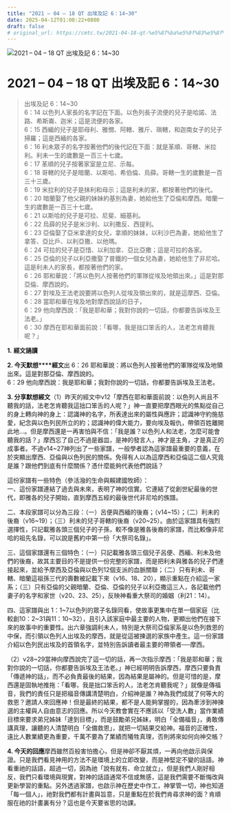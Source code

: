 ```yaml
---
title: "2021 – 04 – 18 QT 出埃及記 6：14~30"
date: 2025-04-12T01:08:22+0800
draft: false
# original_url: https://cmtc.tw/2021-04-18-qt-%e5%87%ba%e5%9f%83%e5%8f%8a%e8%a8%98-6%ef%bc%9a1430
---
```


![2021 – 04 – 18 QT 出埃及記 6：14~30](/images/qt.jpg   "2021 – 04 – 18 QT 出埃及記 6：14~30")

# 2021 – 04 – 18 QT 出埃及記 6：14~30

> 出埃及記 6：14~30  
> 6：14 以色列人家長的名字記在下面。以色列長子流便的兒子是哈諾、法路、希斯崙、迦米；這是流便的各家。  
> 6：15 西緬的兒子是耶母利、雅憫、阿轄、雅斤、瑣轄，和迦南女子的兒子掃羅；這是西緬的各家。  
> 6：16 利未眾子的名字按著他們的後代記在下面：就是革順、哥轄、米拉利。利未一生的歲數是一百三十七歲。  
> 6：17 革順的兒子按著家室是立尼、示每。  
> 6：18 哥轄的兒子是暗蘭、以斯哈、希伯倫、烏薛。哥轄一生的歲數是一百三十三歲。  
> 6：19 米拉利的兒子是抹利和母示；這是利未的家，都按著他們的後代。  
> 6：20 暗蘭娶了他父親的妹妹約基別為妻，她給他生了亞倫和摩西。暗蘭一生的歲數是一百三十七歲。  
> 6：21 以斯哈的兒子是可拉、尼斐、細基利。  
> 6：22 烏薛的兒子是米沙利、以利撒反、西提利。  
> 6：23 亞倫娶了亞米拿達的女兒，拿順的妹妹，以利沙巴為妻，她給他生了拿答、亞比戶、以利亞撒、以他瑪。  
> 6：24 可拉的兒子是亞惜、以利加拿、亞比亞撒；這是可拉的各家。  
> 6：25 亞倫的兒子以利亞撒娶了普鐵的一個女兒為妻，她給他生了非尼哈。這是利未人的家長，都按著他們的家。  
> 6：26 耶和華說：「將以色列人按著他們的軍隊從埃及地領出來。」這是對那亞倫、摩西說的。  
> 6：27 對埃及王法老說要將以色列人從埃及領出來的，就是這摩西、亞倫。  
> 6：28 當耶和華在埃及地對摩西說話的日子，  
> 6：29 他向摩西說：「我是耶和華；我對你說的一切話，你都要告訴埃及王法老。」  
> 6：30 摩西在耶和華面前說：「看哪，我是拙口笨舌的人，法老怎肯聽我呢？」

**1.** **經文誦讀**

**2. 今天默想****經文**出 6：26 耶和華說：將以色列人按著他們的軍隊從埃及地領出來。這是對那亞倫、摩西說的。  
6：29 他向摩西說：我是耶和華；我對你說的一切話，你都要告訴埃及王法老。

**3. 分享默想經文**（1）昨天的經文中v12「摩西在耶和華面前說：以色列人尚且不聽我的話，法老怎肯聽我這拙口笨舌的人呢？」神一直要把摩西眼光的焦點從自己的身上轉向神的身上：認識神的名字，所表達出來的屬性與應許；認識神守約施慈愛，紀念與以色列民所立的約；認識神的偉大能力，要向埃及報仇，帶領百姓離開此地…。但是摩西還是一再害怕與不信：「我是誰？以色列人和法老，怎麼可能會聽我的話？」摩西忘了自己不過是器皿，是神的發言人，神才是主角，才是真正的成事者。不過v14~27神列出了一些家譜，一般學者認為這家譜最重要的意義，在於突顯出摩西、亞倫與以色列民的關係。免得有人以為這摩西和亞倫這二個人究竟是誰？跟他們到底有什麼關係？憑什麼能夠代表他們說話？

這份家譜有一些特色（參活潑的生命與賴建國牧師）：  
一、這份家譜連結了過去與未來，表明了神的信實。它連結了從創世紀最後的世代，即雅各的兒子開始，直到摩西五經的最後世代非尼哈的族譜。

二、本段家譜可以分為三段：（一）呂便與西緬的後裔；（v14~15）；（二）利未的後裔（v16~19）；（三）利未的兒子哥轄的後裔（v20~25）。由於這家譜具有強烈選擇性，只記載雅各頭三個兒子的子孫，較不像是雅各後裔的家譜，而比較像非尼哈的祖先名錄，可以說是舊約中第一份「大祭司名錄」。

三、這個家譜還有三個特色：（一）只記載雅各頭三個兒子呂便、西緬、利未及他們的後裔，故其主要目的不是提供一份完整的家譜，而是把利未與雅各的兒子們連接起來，並給予摩西及亞倫與以色列12個支派的血脈關聯；（二）只有利未、哥轄、暗蘭這祖孫三代的壽數被記載下來（v16、18、20），顯示重點在介紹這一家系；（三）只有亞倫的父親暗蘭、亞倫、亞倫的兒子以利亞撒這三人，各記載他們妻子的名字和家世（v20、23、25），反映神看重大祭司的婚姻（利21：14）。

四、這家譜與出 1：1~7以色列的眾子名錄同看，使故事更集中在單一個家庭（比較創10：2~31與11：10~32），且引入該家庭中最主要的人物，更顯出他們在接下來的故事中的重要性。出六章強調利未人，特別是大祭司亞倫家系是以色列救恩的中保，而引領以色列人出埃及的摩西，就是從這被揀選的家族中產生。這一份家譜介紹以色列民出埃及的首領名字，並特別告訴讀者最主要的帶領者──摩西。

（2）v28~29當神向摩西說完了這一切的話，再一次指示摩西：「我是耶和華；我對你說的一切話，你都要告訴埃及王法老。」神已經明明告訴摩西，摩西只要負責「傳遞神的話」，而不必負責最後的結果，因為結果是屬神的。但是可惜的是，摩西還是固執地推拖：「看哪，我是拙口笨舌的人，法老怎肯聽我呢？」就像是傳福音，我們的責任只是把福音傳講清楚明白，介紹神是誰？神為我們成就了何等大的救恩？邀請人來回應神！但是最終的結果，都不是人能夠掌握的，因為牽涉到神揀選的主權與人自由意志的回應。所以今天教會實在不應該以「受洗人數」當作業績目標來要求弟兄姊妹「達到目標」，而是鼓勵弟兄姊妹，明白「全備福音」，勇敢傳講真理，讓聽的人清楚明白「全備救恩」，就把一切結果交給神。福音的正確性，遠比人數業績更為重要，千萬不要為了業績而犧牲真理，否則將來如何向神交帳？

**4. 今天的回應**摩西雖然百般害怕擔心，但是神卻不厭其煩，一再向他啟示與保證。只是我們看見神用的方法不是環境上的立即改變，而是神堅定不變的話語。神看重祂的話語，超過一切，因為祂「說有就有、命立就立」，但是我們人剛好相反，我們只看環境與現實，對神的話語通常不信或無感，這是我們需要不斷悔改與更新學習的重點。另外透過家譜，也啟示神在歷史中作工，神掌管一切，神也知道「每一個人」，祂對我們都有計畫與旨意，只是重點在於我們肯尋求神的面？肯順服在祂的計畫裏有分？這也是今天要省思的功課。